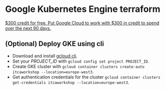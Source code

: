 # Google Kubernetes Engine terraform

[$300 credit for free. Put Google Cloud to work with $300 in credit to spend over the next 90 days.](https://console.cloud.google.com/freetrial/signup/tos)

## (Optional) Deploy GKE using cli

* Download and install [gcloud cli](https://cloud.google.com/sdk/docs/install).
* Set your *PROJECT_ID* with `gcloud config set project PROJECT_ID`.
* Create GKE cluster with `gcloud container clusters create-auto itcaworkshop --location=europe-west3`.
* Get authentication credentials for the cluster `gcloud container clusters get-credentials itcaworkshop --location=europe-west3`.